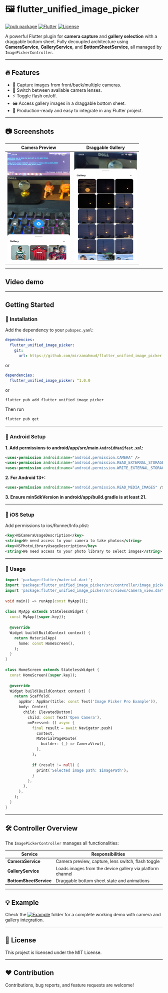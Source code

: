 # 🖼️ flutter_unified_image_picker

[![pub package](https://img.shields.io/pub/v/flutter_unified_image_picker?color=blue)](https://pub.dev/packages/flutter_unified_image_picker)  [![Flutter](https://img.shields.io/badge/flutter-3.x-blue.svg)](https://flutter.dev) [![License](https://img.shields.io/badge/license-MIT-green)](https://opensource.org/licenses/MIT)

A powerful Flutter plugin for **camera capture** and **gallery selection** with a draggable bottom sheet. Fully decoupled architecture using **CameraService**, **GalleryService**, and **BottomSheetService**, all managed by `ImagePickerController`.

---

## 🔥 Features

- 📸 Capture images from front/back/multiple cameras.  
- 🔄 Switch between available camera lenses.  
- ⚡ Toggle flash on/off.  
- 🖼️ Access gallery images in a draggable bottom sheet.
- 🎯 Production-ready and easy to integrate in any Flutter project.  

---

## 📷 Screenshots

| Camera Preview | Draggable Gallery |
|----------------|-----------------|
|<img src="assets/Screenshot_2.png" alt="Demo Image" width="200" height="350">| <img src="assets/Screenshot_1.png" alt="Demo Image" width="200" height="350">|

---

## Video demo

---

## Getting Started

### 💉 Installation

Add the dependency to your `pubspec.yaml`:

```yaml
dependencies:
  flutter_unified_image_picker:
    git:
      url: https://github.com/mirzamahmud/flutter_unified_image_picker.git
```

or

```yaml
dependencies:
  flutter_unified_image_picker: ^1.0.0
```

or

```bash
flutter pub add flutter_unified_image_picker
```

Then run

```bash
flutter pub get
```

---

### 📱 Android Setup

**1. Add permissions to android/app/src/main `AndroidManifest.xml`:**

```xml
<uses-permission android:name="android.permission.CAMERA" />
<uses-permission android:name="android.permission.READ_EXTERNAL_STORAGE" />
<uses-permission android:name="android.permission.WRITE_EXTERNAL_STORAGE" />
```

**2. For Android 13+:**

```xml
<uses-permission android:name="android.permission.READ_MEDIA_IMAGES" />
```

**3. Ensure minSdkVersion in android/app/build.gradle is at least 21.**

---

### 📱 iOS Setup

Add permissions to ios/Runner/Info.plist:

```xml
<key>NSCameraUsageDescription</key>
<string>We need access to your camera to take photos</string>
<key>NSPhotoLibraryUsageDescription</key>
<string>We need access to your photo library to select images</string>
```

---

### 🎯 Usage

```dart
import 'package:flutter/material.dart';
import 'package:flutter_unified_image_picker/src/controller/image_picker_controller.dart';
import 'package:flutter_unified_image_picker/src/views/camera_view.dart';

void main() => runApp(const MyApp());

class MyApp extends StatelessWidget {
  const MyApp({super.key});

  @override
  Widget build(BuildContext context) {
    return MaterialApp(
      home: const HomeScreen(),
    );
  }
}

class HomeScreen extends StatelessWidget {
  const HomeScreen({super.key});

  @override
  Widget build(BuildContext context) {
    return Scaffold(
      appBar: AppBar(title: const Text('Image Picker Pro Example')),
      body: Center(
        child: ElevatedButton(
          child: const Text('Open Camera'),
          onPressed: () async {
            final result = await Navigator.push(
              context,
              MaterialPageRoute(
                builder: (_) => CameraView(),
              ),
            );

            if (result != null) {
              print('Selected image path: $imagePath');
            }
          },
        ),
      ),
    );
  }
}
```

---

## 🛠️ Controller Overview

The `ImagePickerController` manages all functionalities:

| Service | Responsibilities |
|----------------|-----------------|
| **CameraService** | Camera preview, capture, lens switch, flash toggle |
| **GalleryService** | Loads images from the device gallery via platform channel |
| **BottomSheetService** | Draggable bottom sheet state and animations |

---

## 💡 Example

Check the [![Example](https://img.shields.io/badge/Example-blue)](https://github.com/mirzamahmud/flutter_unified_image_picker/blob/main/example/lib/main.dart) folder for a complete working demo with camera and gallery integration.

---

## 📄 License

This project is licensed under the MIT License.

---

## ❤️ Contribution

Contributions, bug reports, and feature requests are welcome!
